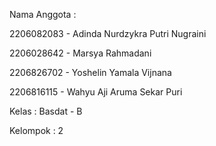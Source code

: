 Nama Anggota : 

2206082083 - Adinda Nurdzykra Putri Nugraini

2206028642 - Marsya Rahmadani

2206826702 - Yoshelin Yamala Vijnana

2206816115 - Wahyu Aji Aruma Sekar Puri


Kelas 		  : Basdat - B

Kelompok	  : 2 
